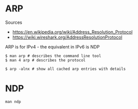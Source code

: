 # ARP

Sources

* https://en.wikipedia.org/wiki/Address_Resolution_Protocol
* https://wiki.wireshark.org/AddressResolutionProtocol

ARP is for IPv4 - the equivalent in IPv6 is NDP

```
$ man arp # describes the command line tool
$ man 4 arp # describes the protocol

$ arp -alnx # show all cached arp entries with details
```


# NDP

```
man ndp
```
